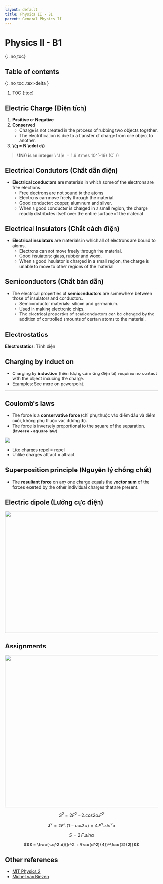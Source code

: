 ```yaml
---
layout: default
title: Physics II - B1
parent: General Physics II
---
```


#  Physics II - B1
{: .no_toc}

## Table of contents
{: .no_toc .text-delta }

1. TOC
{:toc}

## Electric Charge (Điện tích)
1. **Positive or Negative**
2. **Conserved**
    * Charge is not created in the process of rubbing two objects together.
    * The electrification is due to a transfer of charge from one object to another.
4. **\\(q = N \cdot e\\)**

> **\\(N\\) is an integer** \\
> \\(\|e\| = 1.6 \times 10^{-19} (C) \\)

## Electrical Condutors (Chất dẫn điện)
* **Electrical conductors** are materials in which some of the electrons are free electrons.
    * Free electrons are not bound to the atoms
    * Electrons can move freely through the material.
    * Good conductor: copper, aluminum and silver.
    * When a good conductor is charged in a small region, the charge readily distributes itself over the entire surface of the material

## Electrical Insulators (Chất cách điện)
* **Electrical insulators** are materials in which all of electrons are bound to atoms.
    * Electrons can not move freely through the material.
    * Good insulators: glass, rubber and wood.
    * When a good insulator is charged in a small region, the charge is unable to move to other regions of the material.

## Semiconductors (Chất bán dẫn)
* The electrical properties of **semiconductors** are somewhere between those of insulators and conductors.
    * Semiconductor materials: silicon and germanium.
    * Used in making electronic chips.
    * The electrical properties of semiconductors can be changed by the addition of controlled amounts of certain atoms to the material.

## Electrostatics
**Electrostatics**: Tĩnh điện 
## Charging by induction
* Charging by **induction** (hiện tượng cảm ứng điện từ)  requires no contact with the object inducing the charge.
* Examples: See more on powerpoint.

---

## Coulomb's laws
* The force is a **conservative force** (chỉ phụ thuộc vào điểm đầu và điểm cuối, không phụ thuộc vào đường đi).
* The force is inversely proportional to the square of the separation.(**Inverse - square law**)

![](https://i.ibb.co/dPzLdJ3/undefined-Imgur.png)

* Like charges repel = repel
* Unlike charges attract = attract

## Superposition principle (Nguyên lý chồng chất)
* The **resultant force** on any one charge equals the **vector sum** of the forces exerted by the other individual charges that are present.

## Electric dipole (Lưỡng cực điện)

<img src = "https://i.ibb.co/rm6D9C7/TeKN42d.png" width = 600 height = 400>

## Assignments

<img src = "https://i.ibb.co/WnTMmQg/FiT0QWu.png" width = 600 height = 500>

$$S^2 = 2F^2 - 2.cos2\alpha.F^2 $$

$$S^2 = 2F^2.(1-cos2\alpha) = 4.F^2.sin^2\alpha$$

$$S = 2.F.sin\alpha$$

$$S = \frac{k.q^2.d}{(r^2 + \frac{d^2}{4})^\frac{3}{2}}$$


## Other references
* [MIT Physics 2](https://www.youtube.com/playlist?list=PLyQSN7X0ro2314mKyUiOILaOC2hk6Pc3j)
* [Michel van Biezen](https://www.youtube.com/playlist?list=PLX2gX-ftPVXX7BZOcM1Y2gb8IQrTBrmUB)